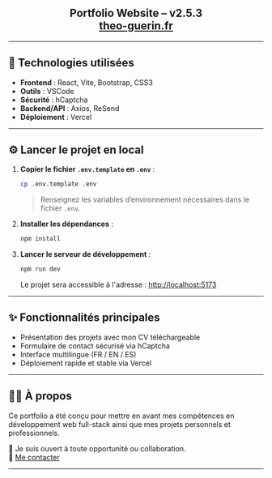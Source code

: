 <h2 align="center">
  Portfolio Website – v2.5.3<br/>
  <a href="https://theo-guerin.fr/" target="_blank">theo-guerin.fr</a>
</h2>

---

## 🚀 Technologies utilisées

- **Frontend** : React, Vite, Bootstrap, CSS3
- **Outils** : VSCode
- **Sécurité** : hCaptcha
- **Backend/API** : Axios, ReSend
- **Déploiement** : Vercel

---

## ⚙️ Lancer le projet en local

1. **Copier le fichier `.env.template` en `.env`** :

    ```bash
    cp .env.template .env
    ```

    > Renseignez les variables d’environnement nécessaires dans le fichier `.env`.

2. **Installer les dépendances** :

    ```bash
    npm install
    ```

3. **Lancer le serveur de développement** :

    ```bash
    npm run dev
    ```

    Le projet sera accessible à l'adresse : [http://localhost:5173](http://localhost:5173)

---

## ✨ Fonctionnalités principales

- Présentation des projets avec mon CV téléchargeable
- Formulaire de contact sécurisé via hCaptcha
- Interface multilingue (FR / EN / ES)
- Déploiement rapide et stable via Vercel

---

## 👨‍💻 À propos

Ce portfolio a été conçu pour mettre en avant mes compétences en développement web full-stack ainsi que mes projets personnels et professionnels.

💬 Je suis ouvert à toute opportunité ou collaboration.  
📧 [Me contacter](mailto:theo.guerin35000@gmail.com)

---

